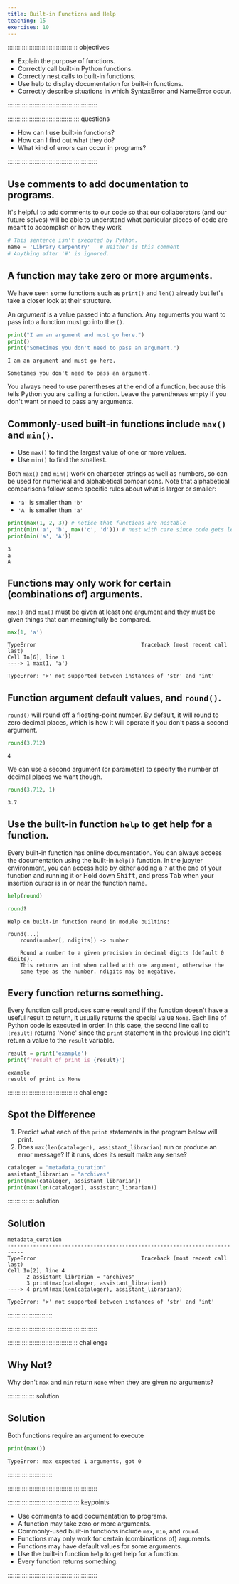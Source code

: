 ```yaml
---
title: Built-in Functions and Help
teaching: 15
exercises: 10
---
```


::::::::::::::::::::::::::::::::::::::: objectives

- Explain the purpose of functions.
- Correctly call built-in Python functions.
- Correctly nest calls to built-in functions.
- Use help to display documentation for built-in functions.
- Correctly describe situations in which SyntaxError and NameError occur.

::::::::::::::::::::::::::::::::::::::::::::::::::

:::::::::::::::::::::::::::::::::::::::: questions

- How can I use built-in functions?
- How can I find out what they do?
- What kind of errors can occur in programs?

::::::::::::::::::::::::::::::::::::::::::::::::::

## Use comments to add documentation to programs.

It's helpful to add comments to our code so that our collaborators (and our future selves) will be able to understand what particular pieces of code are meant to accomplish or how they work

```python
# This sentence isn't executed by Python.
name = 'Library Carpentry'   # Neither is this comment
# Anything after '#' is ignored.
```

## A function may take zero or more arguments.

We have seen some functions such as `print()` and `len()` already but let's take a closer look at their structure. 

An *argument* is a value passed into a function. Any arguments you want to pass into a function must go into the `()`.

```python
print("I am an argument and must go here.")
print()
print("Sometimes you don't need to pass an argument.")
```

```output
I am an argument and must go here.

Sometimes you don't need to pass an argument.
```
You always need to use parentheses at the end of a function, because this tells Python you are calling a function. Leave the parentheses empty if you don't want or need to pass any arguments.

## Commonly-used built-in functions include `max()` and `min()`.

- Use `max()` to find the largest value of one or more values.
- Use `min()` to find the smallest.

Both `max()` and `min()` work on character strings as well as numbers, so can be used for numerical and alphabetical comparisons. Note that alphabetical comparisons follow some specific rules about what is larger or smaller:
- `'a'` is smaller than `'b'`
- `'A'` is smaller than `'a'`

```python
print(max(1, 2, 3)) # notice that functions are nestable
print(min('a', 'b', max('c', 'd'))) # nest with care since code gets less readable
print(min('a', 'A'))
```

```output
3
a
A
```

## Functions may only work for certain (combinations of) arguments.

`max()` and `min()` must be given at least one argument and they must be given things that can meaningfully be compared.

```python
max(1, 'a')
```

```error
TypeError                                 Traceback (most recent call last)
Cell In[6], line 1
----> 1 max(1, 'a')

TypeError: '>' not supported between instances of 'str' and 'int'
```

## Function argument default values, and `round()`.

`round()` will round off a floating-point number. By default, it will round to zero decimal places, which is how it will operate if you don't pass a second argument.

```python
round(3.712)
```

```output
4
```

We can use a second argument (or parameter) to specify the number of decimal places we want though.

```python
round(3.712, 1)
```

```output
3.7
```

## Use the built-in function `help` to get help for a function.

Every built-in function has online documentation. You can always access the documentation using the built-in `help()` function. In the jupyter environment, you can access help by either adding a `?` at the end of your function and running it or Hold down <kbd>Shift</kbd>, and press <kbd>Tab</kbd> when your insertion cursor is in or near the function name.

```python
help(round)
```

```python
round?
```

```output
Help on built-in function round in module builtins:

round(...)
    round(number[, ndigits]) -> number

    Round a number to a given precision in decimal digits (default 0 digits).
    This returns an int when called with one argument, otherwise the
    same type as the number. ndigits may be negative.
```

## Every function returns something.

Every function call produces some result and if the function doesn't have a useful result to return, it usually returns the special value `None`. Each line of Python code is executed in order. In this case, the second line call to `{result}` returns 'None' since the `print` statement in the previous line didn't return a value to the `result` variable.

```python
result = print('example')
print(f'result of print is {result}')
```

```output
example
result of print is None
```


:::::::::::::::::::::::::::::::::::::::  challenge

## Spot the Difference

1. Predict what each of the `print` statements in the program below will print.
2. Does `max(len(cataloger), assistant_librarian)` run or produce an error message?
  If it runs, does its result make any sense?

```python
cataloger = "metadata_curation"
assistant_librarian = "archives"
print(max(cataloger, assistant_librarian))
print(max(len(cataloger), assistant_librarian))
```

:::::::::::::::  solution

## Solution

```output
metadata_curation
---------------------------------------------------------------------------
TypeError                                 Traceback (most recent call last)
Cell In[2], line 4
      2 assistant_librarian = "archives"
      3 print(max(cataloger, assistant_librarian))
----> 4 print(max(len(cataloger), assistant_librarian))

TypeError: '>' not supported between instances of 'str' and 'int'
```

:::::::::::::::::::::::::

::::::::::::::::::::::::::::::::::::::::::::::::::

:::::::::::::::::::::::::::::::::::::::  challenge

## Why Not?

Why don't `max` and `min` return `None` when they are given no arguments?

:::::::::::::::  solution

## Solution

Both functions require an argument to execute

```python
print(max())
```

```error
TypeError: max expected 1 arguments, got 0
```

:::::::::::::::::::::::::

::::::::::::::::::::::::::::::::::::::::::::::::::



:::::::::::::::::::::::::::::::::::::::: keypoints

- Use comments to add documentation to programs.
- A function may take zero or more arguments.
- Commonly-used built-in functions include `max`, `min`, and `round`.
- Functions may only work for certain (combinations of) arguments.
- Functions may have default values for some arguments.
- Use the built-in function `help` to get help for a function.
- Every function returns something.

::::::::::::::::::::::::::::::::::::::::::::::::::


